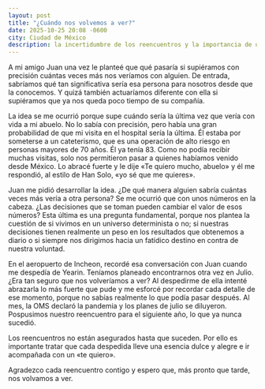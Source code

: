 ```yaml
---
layout: post
title: "¿Cuándo nos volvemos a ver?"
date: 2025-10-25 20:08 -0600
city: Ciudad de México
description: la incertidumbre de los reencuentros y la importancia de una buena despedida.
---
```


A mi amigo Juan una vez le planteé que qué pasaría si supiéramos con precisión cuántas veces más nos veríamos con alguien. De entrada, sabríamos qué tan significativa sería esa persona para nosotros desde que la conocemos. Y quizá también actuaríamos diferente con ella si supiéramos que ya nos queda poco tiempo de su compañía.

La idea se me ocurrió porque supe cuándo sería la última vez que vería con vida a mi abuelo. No lo sabía con precisión, pero había una gran probabilidad de que mi visita en el hospital sería la última. Él estaba por someterse a un cateterismo, que es una operación de alto riesgo en personas mayores de 70 años. Él ya tenía 83. Como no podía recibir muchas visitas, solo nos permitieron pasar a quienes habíamos venido desde México. Lo abracé fuerte y le dije «Te quiero mucho, abuelo» y él me respondió, al estilo de Han Solo, «yo sé que me quieres».

Juan me pidió desarrollar la idea. ¿De qué manera alguien sabría cuántas veces más vería a otra persona? Se me ocurrió que con unos números en la cabeza. ¿Las decisiones que se toman pueden cambiar el valor de esos números? Esta última es una pregunta fundamental, porque nos plantea la cuestión de si vivimos en un universo determinista o no; si nuestras decisiones tienen realmente un peso en los resultados que obtenemos a diario o si siempre nos dirigimos hacia un fatídico destino en contra de nuestra voluntad.

En el aeropuerto de Incheon, recordé esa conversación con Juan cuando me despedía de Yearin. Teníamos planeado encontrarnos otra vez en Julio. ¿Era tan seguro que nos volveríamos a ver?  Al despedirme de ella intenté abrazarla lo más fuerte que pude y me esforcé por recordar cada detalle de ese momento, porque no sabías realmente lo que podía pasar después. Al mes, la OMS declaró la pandemia y los planes de julio se diluyeron. Pospusimos nuestro reencuentro para el siguiente año, lo que ya nunca sucedió. 

Los reencuentros no están asegurados hasta que suceden. Por ello es importante tratar que cada despedida lleve una esencia dulce y alegre e ir acompañada con un «te quiero».

Agradezco cada reencuentro contigo y espero que, más pronto que tarde, nos volvamos a ver.

